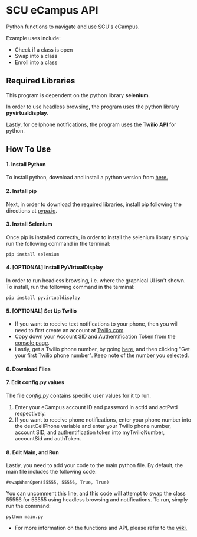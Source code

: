 # SCU eCampus API

Python functions to navigate and use SCU's eCampus.

Example uses include:
* Check if a class is open
* Swap into a class
* Enroll into a class

## Required Libraries
This program is dependent on the python library **selenium**.

In order to use headless browsing, the program uses the python library **pyvirtualdisplay**.

Lastly, for cellphone notifications, the program uses the **Twilio API** for python.

## How To Use
#### 1. Install Python
To install python, download and install a python version from [here.](https://www.python.org/downloads/)

#### 2. Install pip
Next, in order to download the required libraries, install pip following the directions at [pypa.io](https://pip.pypa.io/en/stable/installing/).

#### 3. Install Selenium
Once pip is installed correctly, in order to install the selenium library simply run the following command in the terminal:
```
pip install selenium
```

#### 4. [OPTIONAL] Install PyVirtualDisplay
In order to run headless browsing, i.e. where the graphical UI isn't shown. To install, run the following command in the terminal:
```
pip install pyvirtualdisplay
```

#### 5. [OPTIONAL] Set Up Twilio
* If you want to receive text notifications to your phone, then you will need to first create an account at [Twilio.com](https://www.twilio.com/try-twilio).
* Copy down your Account SID and Authentification Token from the [console page](https://www.twilio.com/console).
* Lastly, get a Twilio phone number, by going [here](https://www.twilio.com/console/phone-numbers/getting-started), and then clicking "Get your first Twilio phone number". Keep note of the number you selected.

#### 6. Download Files

#### 7. Edit config.py values
The file *config.py* contains specific user values for it to run.

1. Enter your eCampus account ID and password in actId and actPwd respectively.
2. If you want to receive phone notifications, enter your phone number into the destCellPhone variable and enter your Twilio phone number, account SID, and authentification token into myTwilioNumber, accountSid and authToken.

#### 8. Edit Main, and Run
Lastly, you need to add your code to the main python file. By default, the main file includes the following code:
```
#swapWhenOpen(55555, 55556, True, True)
```
You can uncomment this line, and this code will attempt to swap the class 55556 for 55555 using headless browsing and notifications.
To run, simply run the command:
```
python main.py
```
* For more information on the functions and API, please refer to the [wiki.](https://github.com/kvelcich/SCU_eCampus_API/wiki)
